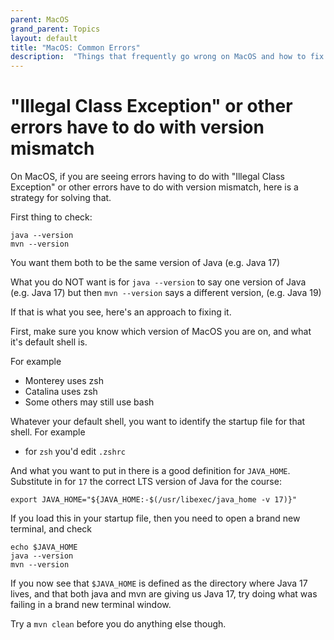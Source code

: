 ```yaml
---
parent: MacOS
grand_parent: Topics
layout: default
title: "MacOS: Common Errors" 
description:  "Things that frequently go wrong on MacOS and how to fix them"
---
```



# "Illegal Class Exception" or other errors have to do with version mismatch

On MacOS, if you are seeing errors having to do with "Illegal Class Exception" or other errors have to do with version mismatch, here is a strategy for
solving that.

First thing to check:

```
java --version
mvn --version
```

You want them both to be the same version of Java (e.g. Java 17)


What you do NOT want is for `java --version` to say one version of Java (e.g. Java 17)
but then `mvn --version` says a different version, (e.g. Java 19)



If that is what you see, here's an approach to fixing it. 


First, make sure you know which version of MacOS you are on, and what it's default shell is.


For example
* Monterey uses zsh
* Catalina uses zsh
* Some others may still use bash

Whatever your default shell, you want to identify the startup file for that shell.
For example
* for `zsh` you'd edit `.zshrc`


And what you want to put in there is a good definition for `JAVA_HOME`.  Substitute in for `17` the correct LTS version of Java for the course:


```
export JAVA_HOME="${JAVA_HOME:-$(/usr/libexec/java_home -v 17)}"
```

If you load this in your startup file, then you need to open a brand new terminal, and check

```
echo $JAVA_HOME
java --version
mvn --version
```


If you now see that `$JAVA_HOME` is defined as the directory where Java 17 lives, 
and that both java and mvn are giving us Java 17, try doing what was failing in a brand new terminal window.


Try a `mvn clean` before you do anything else though.
